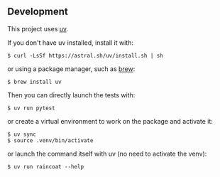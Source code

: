 ## Development

This project uses [uv](https://docs.astral.sh/uv/).

If you don't have uv installed, install it with:

```console
$ curl -LsSf https://astral.sh/uv/install.sh | sh
```

or using a package manager, such as [brew](https://brew.sh/):

```console
$ brew install uv
```

Then you can directly launch the tests with:

```console
$ uv run pytest
```

or create a virtual environment to work on the package and activate it:

```console
$ uv sync
$ source .venv/bin/activate
```

or launch the command itself with uv (no need to activate the venv):

```console
$ uv run raincoat --help
```
